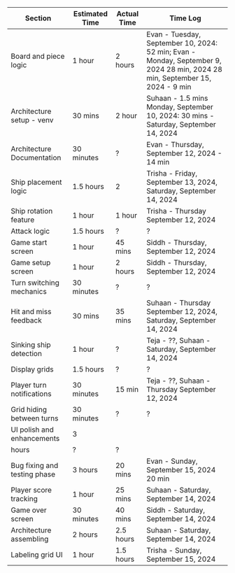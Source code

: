 | Section                      | Estimated Time | Actual Time | Time Log                                                                            |
| ---------------------------- | -------------- | ----------- | ----------------------------------------------------------------------------------- |
| Board and piece logic        | 1 hour         | 2 hours     | Evan - Tuesday, September 10, 2024: 52 min; Evan - Monday, September 9, 2024 28 min, 2024 28 min, September 15, 2024 - 9 min |
| Architecture setup - venv    | 30 mins        | 2 hour      | Suhaan - 1.5 mins Monday, September 10, 2024: 30 mins - Saturday, September 14, 2024|
| Architecture Documentation   | 30 minutes     | ?           | Evan - Thursday, September 12, 2024 - 14 min                                        |
| Ship placement logic         | 1.5 hours      | 2           | Trisha - Friday, September 13, 2024, Saturday, September 14, 2024                   |
| Ship rotation feature        | 1 hour   | 1 hour         | Trisha - Thursday September 12, 2024                                                                                           |
| Attack logic                 | 1.5 hours      | ?           | ?                                                                                   |
| Game start screen            | 1 hour         | 45 mins     | Siddh - Thursday, September 12, 2024                                                |
| Game setup screen            | 1 hour         | 2 hours     | Siddh - Thursday, September 12, 2024                                                |
| Turn switching mechanics     | 30 minutes     | ?           | ?                                                                                   |
| Hit and miss feedback        | 30 mins        | 35 mins     | Suhaan -  Thursday September 12, 2024,  Saturday, September 14, 2024                |
| Sinking ship detection       | 1 hour         | ?           | Teja - ??, Suhaan - Saturday, September 14, 2024                                    |
| Display grids                | 1.5 hours      | ?           | ?                                                                                   |
| Player turn notifications    | 30 minutes     | 15 min      | Teja - ??, Suhaan - Thursday September 12, 2024                                     |
| Grid hiding between turns    | 30 minutes     | ?           | ?                                                                                   |
| UI polish and enhancements   | 3 
hours        | ?           | ?                                                                                   |
| Bug fixing and testing phase | 3 hours        | 20 mins     | Evan - Sunday, September 15, 2024 20 min                                            |
| Player score tracking        | 1 hour         | 25 mins     | Suhaan - Saturday, September 14, 2024                                               |
| Game over screen             | 30 minutes     | 40 mins     | Siddh - Saturday, September 14, 2024                                                |
| Architecture assembling      | 2 hours        | 2.5 hours   | Suhaan - Saturday, September 14, 2024                                               |
| Labeling grid UI | 1 hour |  1.5 hours | Trisha - Sunday, September 15, 2024 |